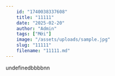 ```yaml
---
    id: "1740038337608"
    title: "11111"
    date: "2025-02-20"
    author: "Admin"
    tags: ["Mới"]
    image: "/assets/uploads/sample.jpg"
    slug: "11111"
    filename: "11111.md"
---
```

undefinedbbbbnn
